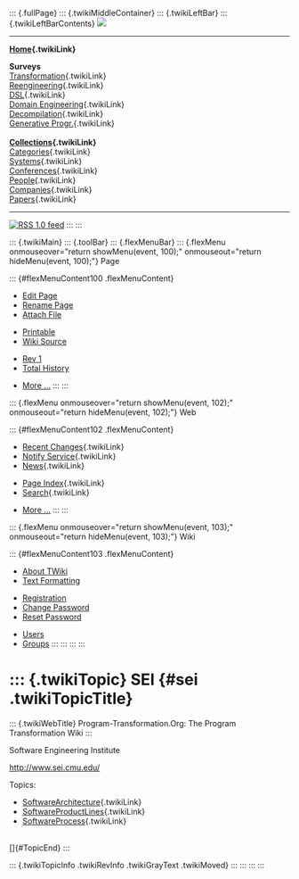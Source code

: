 ::: {.fullPage}
::: {.twikiMiddleContainer}
::: {.twikiLeftBar}
::: {.twikiLeftBarContents}
![](../pub/transformation.gif)

------------------------------------------------------------------------

**[Home](WebHome){.twikiLink}**

**Surveys**\
[Transformation](ProgramTransformation){.twikiLink}\
[Reengineering](ReengineeringWiki){.twikiLink}\
[DSL](DomainSpecificLanguages){.twikiLink}\
[Domain Engineering](DomainEngineering){.twikiLink}\
[Decompilation](DeCompilation){.twikiLink}\
[Generative Progr.](GenerativeProgrammingWiki){.twikiLink}\
\
**[Collections](CategoryCollection){.twikiLink}**\
[Categories](CategoryCategory){.twikiLink}\
[Systems](TransformationSystems){.twikiLink}\
[Conferences](TransformationConferences){.twikiLink}\
[People](TransformationPeople){.twikiLink}\
[Companies](TransformationCompanies){.twikiLink}\
[Papers](CategoryPaper){.twikiLink}

------------------------------------------------------------------------

[![](../pub/rss.gif "RSS 1.0 feed")](WebRss@skin=rss)
:::
:::

::: {.twikiMain}
::: {.toolBar}
::: {.flexMenuBar}
::: {.flexMenu onmouseover="return showMenu(event, 100);" onmouseout="return hideMenu(event, 100);"}
Page

::: {#flexMenuContent100 .flexMenuContent}
-   [Edit
    Page](http://www.program-transformation.org/edit/Transform/SEI?t=1536826285)
-   [Rename
    Page](http://www.program-transformation.org/rename/Transform/SEI)
-   [Attach
    File](http://www.program-transformation.org/attach/Transform/SEI)

<!-- -->

-   [Printable](http://www.program-transformation.org/view/Transform/SEI?skin=print.pattern)
-   [Wiki
    Source](http://www.program-transformation.org/view/Transform/SEI?skin=text&raw=on&contenttype=text/plain)

<!-- -->

-   [Rev
    1](http://www.program-transformation.org/view/Transform/SEI?rev=1.1)
-   [Total
    History](http://www.program-transformation.org/rdiff/Transform/SEI)

<!-- -->

-   [More
    \...](http://www.program-transformation.org/oops/Transform/SEI?template=oopsmore&param1=1.1&param2=1.1)
:::
:::

::: {.flexMenu onmouseover="return showMenu(event, 102);" onmouseout="return hideMenu(event, 102);"}
Web

::: {#flexMenuContent102 .flexMenuContent}
-   [Recent Changes](WebChanges){.twikiLink}
-   [Notify Service](WebNotify){.twikiLink}
-   [News](WebNews){.twikiLink}

<!-- -->

-   [Page Index](WebIndex){.twikiLink}
-   [Search](WebSearch){.twikiLink}

<!-- -->

-   [More
    \...](http://www.program-transformation.org/oops/Transform/SEI?template=oopsmore&param1=1.1&param2=1.1)
:::
:::

::: {.flexMenu onmouseover="return showMenu(event, 103);" onmouseout="return hideMenu(event, 103);"}
Wiki

::: {#flexMenuContent103 .flexMenuContent}
-   [About
    TWiki](http://www.program-transformation.org/view/TWiki/WebHome)
-   [Text
    Formatting](http://www.program-transformation.org/view/TWiki/TextFormattingRules)

<!-- -->

-   [Registration](http://www.program-transformation.org/view/TWiki/TWikiRegistration)
-   [Change
    Password](http://www.program-transformation.org/view/TWiki/ChangePassword)
-   [Reset
    Password](http://www.program-transformation.org/view/TWiki/ResetPassword)

<!-- -->

-   [Users](http://www.program-transformation.org/view/Main/TWikiUsers)
-   [Groups](http://www.program-transformation.org/view/Main/TWikiGroups)
:::
:::
:::
:::

::: {.twikiTopic}
SEI {#sei .twikiTopicTitle}
===

::: {.twikiWebTitle}
Program-Transformation.Org: The Program Transformation Wiki
:::

Software Engineering Institute

<http://www.sei.cmu.edu/>

Topics:

-   [SoftwareArchitecture](SoftwareArchitecture){.twikiLink}
-   [SoftwareProductLines](SoftwareProductLine){.twikiLink}
-   [SoftwareProcess](SoftwareProcess){.twikiLink}

\
[]{#TopicEnd}
:::

::: {.twikiTopicInfo .twikiRevInfo .twikiGrayText .twikiMoved}
:::
:::
:::
:::
